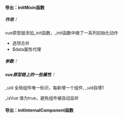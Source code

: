 #### 导出：initMixin函数

##### 作用：

vue原型链添加_init函数，\_init函数中做了一系列初始化动作

- 选项合并
- $data属性代理

##### 参数：

##### vue原型链上的一些属性：

_uid  全局组件唯一标识，每新增一个组件, _uid自增1

_isVue 值为true，避免组件被自动监听



#### 导出：initInternalComponent函数

